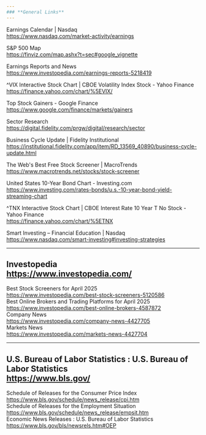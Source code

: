 ```yaml
---
### **General Links**
---
```


Earnings Calendar | Nasdaq</br>
https://www.nasdaq.com/market-activity/earnings

S&P 500 Map</br>
https://finviz.com/map.ashx?t=sec#google_vignette

Earnings Reports and News</br>
https://www.investopedia.com/earnings-reports-5218419</br>

^VIX Interactive Stock Chart | CBOE Volatility Index Stock - Yahoo Finance</br>
https://finance.yahoo.com/chart/%5EVIX/

Top Stock Gainers - Google Finance</br>
https://www.google.com/finance/markets/gainers

Sector Research</br>
https://digital.fidelity.com/prgw/digital/research/sector

Business Cycle Update | Fidelity Institutional</br>
https://institutional.fidelity.com/app/item/RD_13569_40890/business-cycle-update.html

The Web's Best Free Stock Screener | MacroTrends</br>
https://www.macrotrends.net/stocks/stock-screener

United States 10-Year Bond Chart - Investing.com</br>
https://www.investing.com/rates-bonds/u.s.-10-year-bond-yield-streaming-chart

^TNX Interactive Stock Chart | CBOE Interest Rate 10 Year T No Stock - Yahoo Finance</br>
https://finance.yahoo.com/chart/%5ETNX

Smart Investing – Financial Education | Nasdaq</br>
https://www.nasdaq.com/smart-investing#investing-strategies

---
Investopedia</br>
https://www.investopedia.com/</br>
---
Best Stock Screeners for April 2025</br>
https://www.investopedia.com/best-stock-screeners-5120586</br>
Best Online Brokers and Trading Platforms for April 2025</br>
https://www.investopedia.com/best-online-brokers-4587872</br>
Company News</br>
https://www.investopedia.com/company-news-4427705</br>
Markets News</br>
https://www.investopedia.com/markets-news-4427704</br>

---
U.S. Bureau of Labor Statistics : U.S. Bureau of Labor Statistics</br>
https://www.bls.gov/</br>
---
Schedule of Releases for the Consumer Price Index</br>
https://www.bls.gov/schedule/news_release/cpi.htm</br>
Schedule of Releases for the Employment Situation</br>
https://www.bls.gov/schedule/news_release/empsit.htm</br>
Economic News Releases : U.S. Bureau of Labor Statistics</br>
https://www.bls.gov/bls/newsrels.htm#OEP</br>


